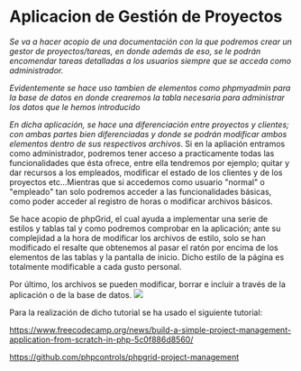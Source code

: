 # Aplicacion de Gestión de Proyectos



*Se va a hacer acopio de una documentación con la que podremos crear un gestor de proyectos/tareas, en donde además de eso, se le podrán encomendar tareas detalladas a los usuarios siempre que se acceda como administrador.*

*Evidentemente se hace uso tambien de elementos como phpmyadmin para la base de datos en donde crearemos la tabla necesaria para administrar los datos que le hemos introducido*

*En dicha aplicación, se hace una diferenciación entre proyectos y clientes; con ambas partes bien diferenciadas y donde se podrán modificar ambos elementos dentro de sus respectivos archivos*. Si en la apliación entramos como administrador, podremos tener acceso a practicamente todas las funcionalidades que ésta ofrece, entre ella tendremos por ejemplo; quitar y dar recursos a los empleados, modificar el estado de los clientes y de los proyectos etc...Mientras que si accedemos como usuario "normal" o "empleado" tan solo podremos acceder a las funcionalidades básicas, como poder acceder al registro de horas o modificar archivos básicos.

Se hace acopio de phpGrid, el cual ayuda a implementar una serie de estilos y tablas tal y como podremos comprobar en la aplicación; ante su complejidad a la hora de modificar los archivos de estilo, solo se han modificado el resalte que obtenemos al pasar el ratón por encima de los elementos de las tablas y la pantalla de inicio. Dicho estilo de la página es totalmente modificable a cada gusto personal.

Por último, los archivos se pueden modificar, borrar e incluir a través de la aplicación o de la base de datos.
<img src="https://user-images.githubusercontent.com/89069423/150301162-f20dea81-cf17-457e-8278-f0f51b0491e8.png"/>



Para la realización de dicho tutorial se ha usado el siguiente tutorial:

https://www.freecodecamp.org/news/build-a-simple-project-management-application-from-scratch-in-php-5c0f886d8560/

https://github.com/phpcontrols/phpgrid-project-management
